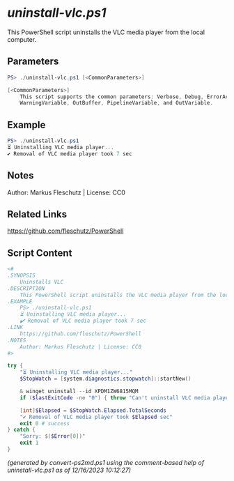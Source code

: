 *uninstall-vlc.ps1*
================

This PowerShell script uninstalls the VLC media player from the local computer.

Parameters
----------
```powershell
PS> ./uninstall-vlc.ps1 [<CommonParameters>]

[<CommonParameters>]
    This script supports the common parameters: Verbose, Debug, ErrorAction, ErrorVariable, WarningAction, 
    WarningVariable, OutBuffer, PipelineVariable, and OutVariable.
```

Example
-------
```powershell
PS> ./uninstall-vlc.ps1
⏳ Uninstalling VLC media player...
✔️ Removal of VLC media player took 7 sec

```

Notes
-----
Author: Markus Fleschutz | License: CC0

Related Links
-------------
https://github.com/fleschutz/PowerShell

Script Content
--------------
```powershell
<#
.SYNOPSIS
	Uninstalls VLC
.DESCRIPTION
	This PowerShell script uninstalls the VLC media player from the local computer.
.EXAMPLE
	PS> ./uninstall-vlc.ps1
	⏳ Uninstalling VLC media player...
	✔️ Removal of VLC media player took 7 sec
.LINK
	https://github.com/fleschutz/PowerShell
.NOTES
	Author: Markus Fleschutz | License: CC0
#>

try {
	"⏳ Uninstalling VLC media player..."
	$StopWatch = [system.diagnostics.stopwatch]::startNew()

	& winget uninstall --id XPDM1ZW6815MQM
	if ($lastExitCode -ne "0") { throw "Can't uninstall VLC media player, is it installed?" }

	[int]$Elapsed = $StopWatch.Elapsed.TotalSeconds
	"✔️ Removal of VLC media player took $Elapsed sec"
	exit 0 # success
} catch {
	"Sorry: $($Error[0])"
	exit 1
}
```

*(generated by convert-ps2md.ps1 using the comment-based help of uninstall-vlc.ps1 as of 12/16/2023 10:12:27)*
